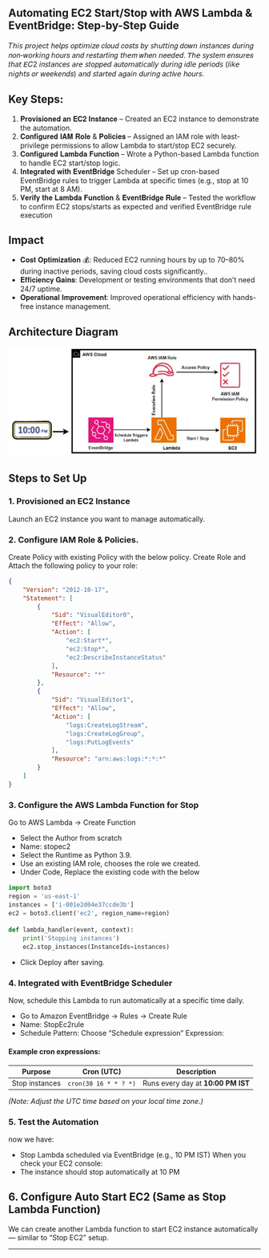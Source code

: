 ## Automating EC2 Start/Stop with AWS Lambda & EventBridge: Step-by-Step Guide
𝑇𝘩𝑖𝘴 𝘱𝑟𝘰𝑗𝘦𝑐𝘵 𝘩𝑒𝘭𝑝𝘴 𝘰𝑝𝘵𝑖𝘮𝑖𝘻𝑒 𝑐𝘭𝑜𝘶𝑑 𝑐𝘰𝑠𝘵𝑠 𝑏𝘺 𝘴ℎ𝘶𝑡𝘵𝑖𝘯𝑔 𝑑𝘰𝑤𝘯 𝘪𝑛𝘴𝑡𝘢𝑛𝘤𝑒𝘴 𝘥𝑢𝘳𝑖𝘯𝑔 𝑛𝘰𝑛-𝑤𝘰𝑟𝘬𝑖𝘯𝑔 ℎ𝘰𝑢𝘳𝑠 𝑎𝘯𝑑 𝑟𝘦𝑠𝘵𝑎𝘳𝑡𝘪𝑛𝘨 𝘵ℎ𝘦𝑚 𝑤𝘩𝑒𝘯 𝘯𝑒𝘦𝑑𝘦𝑑. 𝘛ℎ𝘦 𝘴𝑦𝘴𝑡𝘦𝑚 𝑒𝘯𝑠𝘶𝑟𝘦𝑠 𝑡𝘩𝑎𝘵 𝘌𝐶2 𝘪𝑛𝘴𝑡𝘢𝑛𝘤𝑒𝘴 𝘢𝑟𝘦 𝘴𝑡𝘰𝑝𝘱𝑒𝘥 𝘢𝑢𝘵𝑜𝘮𝑎𝘵𝑖𝘤𝑎𝘭𝑙𝘺 𝘥𝑢𝘳𝑖𝘯𝑔 𝑖𝘥𝑙𝘦 𝘱𝑒𝘳𝑖𝘰𝑑𝘴 (𝑙𝘪𝑘𝘦 𝘯𝑖𝘨ℎ𝘵𝑠 𝑜𝘳 𝘸𝑒𝘦𝑘𝘦𝑛𝘥𝑠) 𝘢𝑛𝘥 𝘴𝑡𝘢𝑟𝘵𝑒𝘥 𝘢𝑔𝘢𝑖𝘯 𝘥𝑢𝘳𝑖𝘯𝑔 𝑎𝘤𝑡𝘪𝑣𝘦 𝘩𝑜𝘶𝑟𝘴.

## Key Steps:
1.	𝐏𝐫𝐨𝐯𝐢𝐬𝐢𝐨𝐧𝐞𝐝 𝐚𝐧 𝐄𝐂𝟐 𝐈𝐧𝐬𝐭𝐚𝐧𝐜𝐞 – Created an EC2 instance to demonstrate the automation.
2.	𝐂𝐨𝐧𝐟𝐢𝐠𝐮𝐫𝐞𝐝 𝐈𝐀𝐌 𝐑𝐨𝐥𝐞 & 𝐏𝐨𝐥𝐢𝐜𝐢𝐞𝐬 – Assigned an IAM role with least-privilege permissions to allow Lambda to start/stop EC2 securely.
3.	𝐂𝐨𝐧𝐟𝐢𝐠𝐮𝐫𝐞𝐝 𝐋𝐚𝐦𝐛𝐝𝐚 𝐅𝐮𝐧𝐜𝐭𝐢𝐨𝐧 – Wrote a Python-based Lambda function to handle EC2 start/stop logic.
4.	𝐈𝐧𝐭𝐞𝐠𝐫𝐚𝐭𝐞𝐝 𝐰𝐢𝐭𝐡 𝐄𝐯𝐞𝐧𝐭𝐁𝐫𝐢𝐝𝐠𝐞 Scheduler – Set up cron-based EventBridge rules to trigger Lambda at specific times (e.g., stop at 10 PM, start at 8 AM).
5.	𝐕𝐞𝐫𝐢𝐟𝐲 𝐭𝐡𝐞 𝐋𝐚𝐦𝐛𝐝𝐚 𝐅𝐮𝐧𝐜𝐭𝐢𝐨𝐧 & 𝐄𝐯𝐞𝐧𝐭𝐁𝐫𝐢𝐝𝐠𝐞 𝐑𝐮𝐥𝐞 – Tested the workflow to confirm EC2 stops/starts as expected and verified EventBridge rule execution

## Impact
- 𝐂𝐨𝐬𝐭 𝐎𝐩𝐭𝐢𝐦𝐢𝐳𝐚𝐭𝐢𝐨𝐧 💰: Reduced EC2 running hours by up to 70–80% during inactive periods, saving cloud costs significantly..
- 𝐄𝐟𝐟𝐢𝐜𝐢𝐞𝐧𝐜𝐲 𝐆𝐚𝐢𝐧𝐬: Development or testing environments that don’t need 24/7 uptime.
- 𝐎𝐩𝐞𝐫𝐚𝐭𝐢𝐨𝐧𝐚𝐥 𝐈𝐦𝐩𝐫𝐨𝐯𝐞𝐦𝐞𝐧𝐭: Improved operational efficiency with hands-free instance management.

## Architecture Diagram

<p align="center">
  <img src="./image/image.jpg" alt="LEMP Diagram" width="600">
</p>

## Steps to Set Up

### 1. Provisioned an EC2 Instance
Launch an EC2 instance you want to manage automatically.  

### 2. Configure IAM Role & Policies. 
Create Policy with existing Policy with the below policy.
Create Role and Attach the following policy to your role:

```json
{
    "Version": "2012-10-17",
    "Statement": [
        {
            "Sid": "VisualEditor0",
            "Effect": "Allow",
            "Action": [
                "ec2:Start*",
                "ec2:Stop*",
                "ec2:DescribeInstanceStatus"
            ],
            "Resource": "*"
        },
        {
            "Sid": "VisualEditor1",
            "Effect": "Allow",
            "Action": [
                "logs:CreateLogStream",
                "logs:CreateLogGroup",
                "logs:PutLogEvents"
            ],
            "Resource": "arn:aws:logs:*:*:*"
        }
    ]
}
```


### 3. Configure the AWS Lambda Function for Stop
Go to AWS Lambda → Create Function
- Select the Author from scratch 
- Name: stopec2 
- Select the Runtime as Python 3.9. 
- Use an existing IAM role, chooses the role we created.
- Under Code, Replace the existing code with the below 

```python
import boto3
region = 'us-east-1'
instances = ['i-001e2d04e37ccde3b']
ec2 = boto3.client('ec2', region_name=region)

def lambda_handler(event, context):
    print('Stopping instances')
    ec2.stop_instances(InstanceIds=instances)
```
- Click Deploy after saving.


### 4. Integrated with EventBridge Scheduler
Now, schedule this Lambda to run automatically at a specific time daily.
- Go to Amazon EventBridge → Rules → Create Rule
- Name: StopEc2rule
- Schedule Pattern: Choose “Schedule expression”
Expression:
#### Example cron expressions:

| Purpose | Cron (UTC) | Description |
|----------|------------|-------------|
| Stop instances | `cron(30 16 * * ? *)` | Runs every day at **10:00 PM IST** |

*(Note: Adjust the UTC time based on your local time zone.)*

### 5. Test the Automation
now we have:
- Stop Lambda scheduled via EventBridge (e.g., 10 PM IST)
When you check your EC2 console:
- The instance should stop automatically at 10 PM

## 6. Configure Auto Start EC2 (Same as Stop Lambda Function)
We can create another Lambda function to start EC2 instance automatically — similar to “Stop EC2” setup.


---
